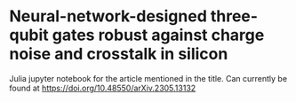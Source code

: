 # Neural-network-designed three-qubit gates robust against charge noise and crosstalk in silicon
 Julia jupyter notebook for the article mentioned in the title. Can currently be found at https://doi.org/10.48550/arXiv.2305.13132
